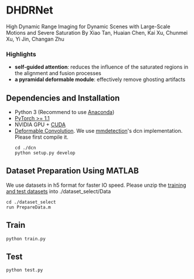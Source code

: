 # DHDRNet
High Dynamic Range Imaging for Dynamic Scenes  with Large-Scale Motions and Severe Saturation
By Xiao Tan, Huaian Chen, Kai Xu, Chunmei Xu, Yi Jin, Changan Zhu

### Highlights
- **self-guided attention**: reduces the influence of the saturated regions in the alignment and fusion processes
- **a pyramidal deformable module**: effectively remove ghosting artifacts

## Dependencies and Installation

- Python 3 (Recommend to use [Anaconda](https://www.anaconda.com/download/#linux))
- [PyTorch >= 1.1](https://pytorch.org/)
- NVIDIA GPU + [CUDA](https://developer.nvidia.com/cuda-downloads)
- [Deformable Convolution](https://arxiv.org/abs/1703.06211). We use [mmdetection](https://github.com/open-mmlab/mmdetection)'s dcn implementation. Please first compile it.
  ```
  cd ./dcn
  python setup.py develop
  ```

## Dataset Preparation Using MATLAB
We use datasets in h5 format for faster IO speed. 
Please unzip the [training and test datasets](https://cseweb.ucsd.edu/~viscomp/projects/SIG17HDR/) into ./dataset_select/Data
  ```
  cd ./dataset_select
  run PrepareData.m
  ```

## Train
  ```
  python train.py
  ```

## Test
  ```
  python test.py
  ```
